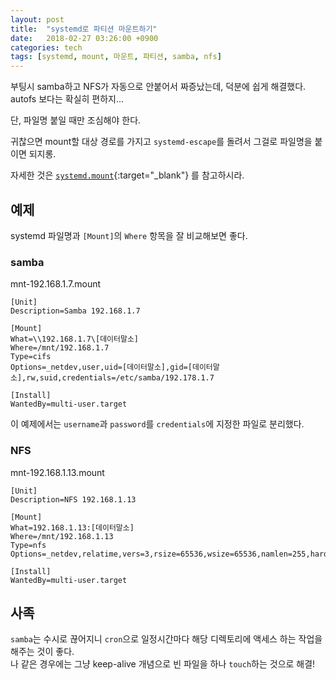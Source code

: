 ```yaml
---
layout: post
title:  "systemd로 파티션 마운트하기"
date:   2018-02-27 03:26:00 +0900
categories: tech
tags: [systemd, mount, 마운트, 파티션, samba, nfs]
---
```


부팅시 samba하고 NFS가 자동으로 안붙어서 짜증났는데, 덕분에 쉽게 해결했다.  
autofs 보다는 확실히 편하지...

단, 파일명 붙일 때만 조심해야 한다.

귀찮으면 mount할 대상 경로를 가지고 `systemd-escape`를 돌려서 그걸로 파일명을 붙이면 되지롱.

자세한 것은 [`systemd.mount`](https://www.freedesktop.org/software/systemd/man/systemd.mount.html){:target="_blank"} 를 참고하시라.


## 예제

systemd 파일명과 `[Mount]`의 `Where` 항목을 잘 비교해보면 좋다.

### samba

mnt-192.168.1.7.mount

```systemd
[Unit]
Description=Samba 192.168.1.7

[Mount]
What=\\192.168.1.7\[데이터말소]
Where=/mnt/192.168.1.7
Type=cifs
Options=_netdev,user,uid=[데이터말소],gid=[데이터말소],rw,suid,credentials=/etc/samba/192.178.1.7

[Install]
WantedBy=multi-user.target
```
이 예제에서는 `username`과 `password`를 `credentials`에 지정한 파일로 분리했다.

### NFS

mnt-192.168.1.13.mount

```systemd
[Unit]
Description=NFS 192.168.1.13

[Mount]
What=192.168.1.13:[데이터말소]
Where=/mnt/192.168.1.13
Type=nfs
Options=_netdev,relatime,vers=3,rsize=65536,wsize=65536,namlen=255,hard,nolock,proto=tcp,timeo=600,retrans=2,sec=sys,mountaddr=192.168.1.13,mountvers=3,mountport=32780,mountproto=udp,local_lock=all

[Install]
WantedBy=multi-user.target
```

## 사족
`samba`는 수시로 끊어지니 `cron`으로 일정시간마다 해당 디렉토리에 액세스 하는 작업을 해주는 것이 좋다.  
나 같은 경우에는 그냥 keep-alive 개념으로 빈 파일을 하나 `touch`하는 것으로 해결!
